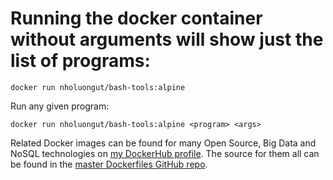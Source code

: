 # Running the docker container without arguments will show just the list of programs:

```
docker run nholuongut/bash-tools:alpine
```

Run any given program:

```
docker run nholuongut/bash-tools:alpine <program> <args>
```


Related Docker images can be found for many Open Source, Big Data and NoSQL technologies on [my DockerHub profile](https://hub.docker.com/r/nholuongut). The source for them all can be found in the [master Dockerfiles GitHub repo](https://github.com/nholuongut/Dockerfiles/).
